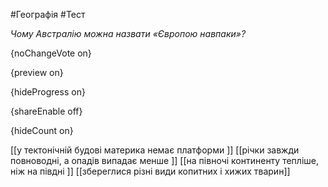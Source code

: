 #Географія #Тест

*Чому Австралію можна назвати «Європою навпаки»?*

{noChangeVote on}

{preview on}

{hideProgress on}

{shareEnable off}

{hideCount on}

[[у тектонічній будові материка немає платформи ]]
[[річки завжди повноводні, а опадів випадає менше ]]
[[на півночі континенту тепліше, ніж на півдні ]]
[[збереглися різні види копитних і хижих тварин]]
